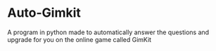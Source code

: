# Auto-Gimkit
A program in python made to automatically answer the questions and upgrade for you on the online game called GimKit
